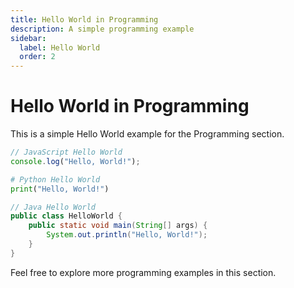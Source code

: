 ```yaml
---
title: Hello World in Programming
description: A simple programming example
sidebar:
  label: Hello World
  order: 2
---
```


# Hello World in Programming

This is a simple Hello World example for the Programming section.

```javascript
// JavaScript Hello World
console.log("Hello, World!");
```

```python
# Python Hello World
print("Hello, World!")
```

```java
// Java Hello World
public class HelloWorld {
    public static void main(String[] args) {
        System.out.println("Hello, World!");
    }
}
```

Feel free to explore more programming examples in this section. 